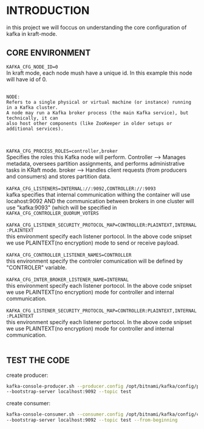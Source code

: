 # INTRODUCTION
in this project we will foccus on understanding the core configuration of kafka in kraft-mode. 

## CORE ENVIRONMENT

`KAFKA_CFG_NODE_ID=0` <br/>
In kraft mode, each node mush have a unique id. In this example this node will have id of 0.
<br/>
<br/>
```
NODE:
Refers to a single physical or virtual machine (or instance) running in a Kafka cluster.
A node may run a Kafka broker process (the main Kafka service), but technically, it can 
also host other components (like ZooKeeper in older setups or additional services).
```
<br/>

`KAFKA_CFG_PROCESS_ROLES=controller,broker` <br/>
Specifies the roles this Kafka node will perform. Controller --> Manages metadata, oversees partition assignments, and performs administrative tasks in KRaft mode. broker --> Handles client requests (from producers and consumers) and stores partition data.
<br/>
<br/>
`KAFKA_CFG_LISTENERS=INTERNAL://:9092,CONTROLLER://:9093` <br/>
kafka specifies that internal communication withing the container will use locahost:9092 AND the communication between brokers 
in one cluster will use "kafka:9093" (which will be specified in `KAFKA_CFG_CONTROLLER_QUORUM_VOTERS`
<br/>
<br/>
`KAFKA_CFG_LISTENER_SECURITY_PROTOCOL_MAP=CONTROLLER:PLAINTEXT,INTERNAL:PLAINTEXT` <br/>
this environment specify each listener portocol. In the above code snipset we use PLAINTEXT(no encryption) mode to send or receive payload.
<br/>
<br/>
`KAFKA_CFG_CONTROLLER_LISTENER_NAMES=CONTROLLER` <br/>
this environment specify the controler comunication will be defined by "CONTROLER" variable.
<br/>
<br/>
`KAFKA_CFG_INTER_BROKER_LISTENER_NAME=INTERNAL` <br/>
this environment specify each listener portocol. In the above code snipset we use PLAINTEXT(no encryption) mode for controller and internal communication. 
<br/>
<br/>
`KAFKA_CFG_LISTENER_SECURITY_PROTOCOL_MAP=CONTROLLER:PLAINTEXT,INTERNAL:PLAINTEXT` <br/>
this environment specify each listener portocol. In the above code snipset we use PLAINTEXT(no encryption) mode for controller and internal communication. 
<br/>
<br/>
## TEST THE CODE

create producer:
```bash
kafka-console-producer.sh --producer.config /opt/bitnami/kafka/config/producer.properties 
--bootstrap-server localhost:9092 --topic test
```
create consumer:
```bash
kafka-console-consumer.sh --consumer.config /opt/bitnami/kafka/config/consumer.properties 
--bootstrap-server localhost:9092 --topic test --from-beginning
```
